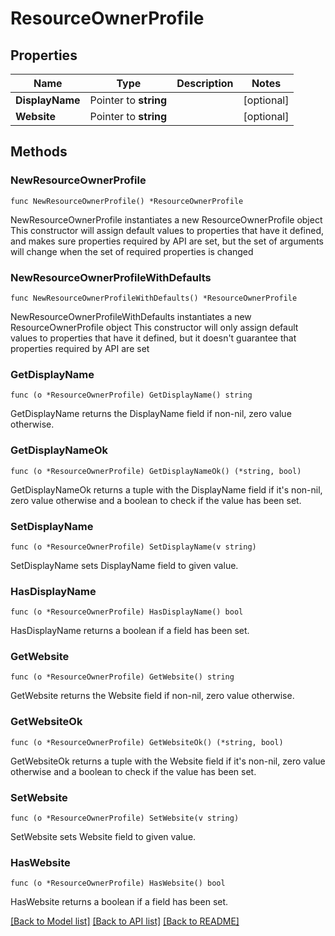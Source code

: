 # ResourceOwnerProfile

## Properties

Name | Type | Description | Notes
------------ | ------------- | ------------- | -------------
**DisplayName** | Pointer to **string** |  | [optional] 
**Website** | Pointer to **string** |  | [optional] 

## Methods

### NewResourceOwnerProfile

`func NewResourceOwnerProfile() *ResourceOwnerProfile`

NewResourceOwnerProfile instantiates a new ResourceOwnerProfile object
This constructor will assign default values to properties that have it defined,
and makes sure properties required by API are set, but the set of arguments
will change when the set of required properties is changed

### NewResourceOwnerProfileWithDefaults

`func NewResourceOwnerProfileWithDefaults() *ResourceOwnerProfile`

NewResourceOwnerProfileWithDefaults instantiates a new ResourceOwnerProfile object
This constructor will only assign default values to properties that have it defined,
but it doesn't guarantee that properties required by API are set

### GetDisplayName

`func (o *ResourceOwnerProfile) GetDisplayName() string`

GetDisplayName returns the DisplayName field if non-nil, zero value otherwise.

### GetDisplayNameOk

`func (o *ResourceOwnerProfile) GetDisplayNameOk() (*string, bool)`

GetDisplayNameOk returns a tuple with the DisplayName field if it's non-nil, zero value otherwise
and a boolean to check if the value has been set.

### SetDisplayName

`func (o *ResourceOwnerProfile) SetDisplayName(v string)`

SetDisplayName sets DisplayName field to given value.

### HasDisplayName

`func (o *ResourceOwnerProfile) HasDisplayName() bool`

HasDisplayName returns a boolean if a field has been set.

### GetWebsite

`func (o *ResourceOwnerProfile) GetWebsite() string`

GetWebsite returns the Website field if non-nil, zero value otherwise.

### GetWebsiteOk

`func (o *ResourceOwnerProfile) GetWebsiteOk() (*string, bool)`

GetWebsiteOk returns a tuple with the Website field if it's non-nil, zero value otherwise
and a boolean to check if the value has been set.

### SetWebsite

`func (o *ResourceOwnerProfile) SetWebsite(v string)`

SetWebsite sets Website field to given value.

### HasWebsite

`func (o *ResourceOwnerProfile) HasWebsite() bool`

HasWebsite returns a boolean if a field has been set.


[[Back to Model list]](../README.md#documentation-for-models) [[Back to API list]](../README.md#documentation-for-api-endpoints) [[Back to README]](../README.md)


